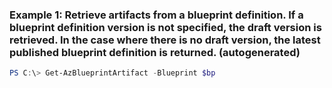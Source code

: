 ### Example 1: Retrieve artifacts from a blueprint definition. If a blueprint definition version is not specified, the draft version is retrieved. In the case where there is no draft version, the latest published blueprint definition is returned. (autogenerated)
```powershell
PS C:\> Get-AzBlueprintArtifact -Blueprint $bp
```

